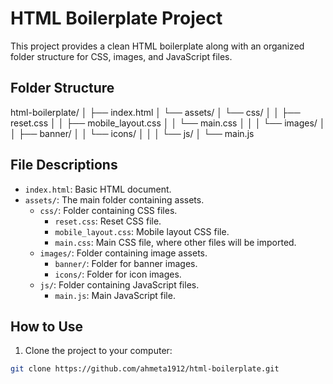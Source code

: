 # HTML Boilerplate Project

This project provides a clean HTML boilerplate along with an organized folder structure for CSS, images, and JavaScript files.

## Folder Structure

html-boilerplate/
│
├── index.html
│
└── assets/
│ └── css/
│ │ ├── reset.css
│ │ ├── mobile_layout.css
│ │ └── main.css
│ │
│ └── images/
│ │ ├── banner/
│ │ └── icons/
│ │
│ └── js/
│ └── main.js


## File Descriptions

- `index.html`: Basic HTML document.
- `assets/`: The main folder containing assets.
    - `css/`: Folder containing CSS files.
        - `reset.css`: Reset CSS file.
        - `mobile_layout.css`: Mobile layout CSS file.
        - `main.css`: Main CSS file, where other files will be imported.
    - `images/`: Folder containing image assets.
        - `banner/`: Folder for banner images.
        - `icons/`: Folder for icon images.
    - `js/`: Folder containing JavaScript files.
        - `main.js`: Main JavaScript file.

## How to Use

1. Clone the project to your computer:

```bash
git clone https://github.com/ahmeta1912/html-boilerplate.git
